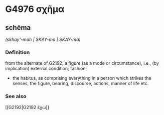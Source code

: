 # G4976 σχῆμα

## schēma

_(skhay'-mah | SKAY-ma | SKAY-ma)_

### Definition

from the alternate of G2192; a figure (as a mode or circumstance), i.e., (by implication) external condition; fashion; 

- the habitus, as comprising everything in a person which strikes the senses, the figure, bearing, discourse, actions, manner of life etc.

### See also

[[G2192|G2192 ἔχω]]
